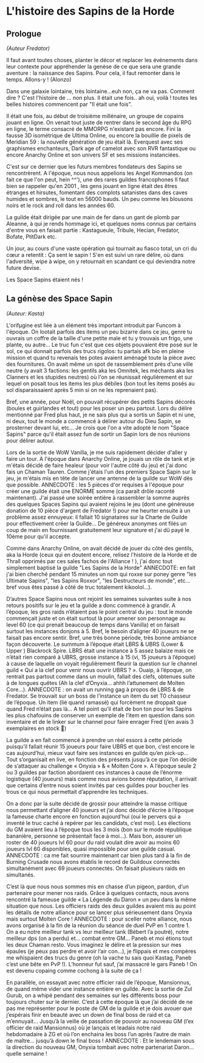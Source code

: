 # L'histoire des Sapins de la Horde
## Prologue
_(Auteur Fredator)_

Il faut avant toutes choses, planter le décor et replacer les événements dans leur contexte pour appréhender la genèse
de ce que sera une grande aventure : la naissance des Sapins.
Pour cela, il faut remonter dans le temps. Allons-y ! (Alonzo)

Dans une galaxie lointaine, très lointaine...euh non, ça ne va pas.
Comment dire ?
C'est l'histoire de ... non plus.
Il était une fois.. ah oui, voilà ! toutes les belles histoires commencent par "Il était une fois".

Il était une fois, au début de troisième millénaire, un groupe de copains jouant en ligne.
On venait tout juste de rentrer dans le second âge du RPG en ligne, le terme consacré de MMORPG n'existant pas encore.
Fini la fausse 3D isométrique de Ultima Online, ou encore la bouillie de pixels de Meridian 59 : la nouvelle génération de jeu était là.
Everquest avec ses graphismes enchanteurs, Dark age of camelot avec son RVR fantastique
ou encore Anarchy Online et son univers SF et ses missions instanciées.

C'est sur ce dernier que les futurs membres fondateurs des Sapins se rencontrèrent.
A l'époque, nous nous appelions les Angel Kommandos (on fait ce que l'on peut, hein ^^'), une des rares guildes francophones
Il faut bien se rappeler qu'en 2001 , les gens jouant en ligne était des êtres étranges et hirsutes,
fomentant des complots satanistes dans des caves humides et sombres, le tout en 56000 bauds.
Un peu comme les blousons noirs et le rock and roll dans les années 60.

La guilde était dirigée par une main de fer dans un gant de plomb par Aleanne, à qui je rends hommage ici,
et quelques noms connus par certains d'entre vous en faisait partie : Kastagueule, Tribule, Hecian, Fredator, Bofate, PtitDark etc.

Un jour, au cours d'une vaste opération qui tournait au fiasco total, un cri du cœur a retentit : Ça sent le sapin !
S'en est suivi un rare délire, où dans l'adversité, wipe à wipe, on y retournait en scandant ce qui deviendra notre future devise.

Les Space Sapins étaient nés !


## La génèse des Space Sapin
_(Auteur: Kasta)_

L'orifµgine est liée à un élément très important introduit par Funcom à l'époque. On lootait parfois des items un peu bizarre dans ce jeu, genre tu ouvrais un coffre de la taille d'une petite male et tu y trouvais un frigo, une plante, ou autre...
Le truc fun c'est que ces objets pouvaient être posé sur le sol, ce qui donnait parfois des trucs rigolos: tu partais afk bio en pleine mission et quand tu revenais tes potes avaient aménagé toute la pièce avec des fournitures. On avait même un spot de rassemblement près d'une ville neutre (y avait 3 factions: les gentils aka les Omnitek, les méchants aka les Clanners et les stupides neutres) où l'on se réunissait régulièrement et sur lequel on posait tous les items les plus débiles (bon tout les items posés au sol disparaissaient après 5 min si on ne les reprenaient pas).

Bref, une année, pour Noël, on pouvait récupérer des petits Sapins décorés (boules et guirlandes et tout) pour les poser un peu partout. Lors du délire mentionné par Fred plus haut, je ne sais plus qui a sortis un Sapin et ni une, ni deux, tout le monde a commencé à délirer autour du Dieu Sapin, se prosterner devant lui, etc...
Je crois que l'on a vite adopté le nom "Space Sapins" parce qu'il était assez fun de sortir un Sapin lors de nos réunions pour délirer autour.

Lors de la sortie de WoW Vanilla, je me suis rapidement décider d'aller y faire un tour. A l'époque dans Anarchy Online, je jouais un rôle de tank et je m'étais décidé de faire healeur (pour voir l'autre côté du jeu) et j'ai donc fais un Chaman Tauren. Comme j'étais l'un des premiers Space Sapin sur le jeu, je m'étais mis en tête de lancer une antenne de la guilde sur WoW dès que possible.
ANNECDOTE : les 5 pièces d'or requises à l'époque pour créer une guilde était une ENORME somme (ca paraît drôle raconté maintenant). J'ai passé une soirée entière à rassembler la somme auprès des quelques Spaces Sapins qui avaient rejoins le jeu (dont une généreuse donation de 10 pièce d'argent de Fredator !) pour me heurter ensuite à un problème assez ennuyeux: il fallait 10 signataires sur la Charte de Guilde pour effectivement créer la Guilde...
De généreux anonymes ont filés un coup de main en fournissant gratuitement leur signature et j'ai dû payé le 10ème pour qu'il accepte.

Comme dans Anarchy Online, on avait décidé de jouer du côté des gentils, aka la Horde (ceux qui en doutent encore, relisez l'histoire de la Horde et de Thrall opprimés par ces sales fachos de l'Alliance ! ), j'ai donc tout simplement baptisé la guilde "Les Sapins de la Horde"
ANNECDOTE: en fait j'ai bien cherché pendant 15 minutes un nom qui roxxe sur poney genre "les Ultimate Sapins", "les Sapins Roxxor", "les Destructeurs de monde", etc... bref vous êtes passé à côté de truc totalement kikoolol...).

D’autres Space Sapins nous ont rejoint les semaines suivantes suite à nos retours positifs sur le jeu et la guilde a donc commencé à grandir. A l’époque, les gros raids n’étaient pas le point central du jeu : tout le monde commençait juste et on était surtout là pour amener son personnage au level 60 (ce qui prenait beaucoup de temps dans Vanilla) et on faisait surtout les instances donjons à 5. Bref, le besoin d’aligner 40 joueurs ne se faisait pas encore sentir. Bref, une très bonne période, très bonne ambiance façon découverte.
Le summum à l’époque était LBRS & UBRS (Lower & Upper ) Blackrock Spire. LBRS était une instance à 5 assez balaize mais ce n’était rien comparé à UBRS, grosse instance à 15 (vi, 15 joueurs à l’époque) à cause de laquelle on voyait régulièrement fleurir la question sur le channel guild « Qui a la clef pour venir nous ouvrir UBRS ? ». Ouaip, à l’époque, on rentrait pas partout comme dans un moulin, fallait des clefs, obtenues suite à de longues quêtes (Ah la clef d’Onyxia… ahhh l’attunement de Molten Core…).
ANNECDOTE : on avait un running gag à propos de LBRS & de Fredator. Se trouvait sur un boss de l’instance un item du set T0 chasseur de l’époque. Un item (lié quand ramassé) qui forcèment ne droppait que quand Fred n’était pas là… A tel point qu’il était de bon ton pour les Sapins les plus chafouins de conserver un exemple de l’item en question dans son inventaire et de le linker sur le channel pour faire enrager Fred (j’en avais 3 exemplaires en stock )

La guilde a en fait commencé à prendre un réel essors à cette période puisqu’il fallait réunir 15 joueurs pour faire UBRS et que bon, c’est encore le cas aujourd’hui, mieux vaut faire ses instances en guilde qu’en pick-up… Tout s’organisait en live, en fonction des présents jusqu’à ce que l’on décide de s’attaquer au challenge « Onyxia » & « Molten Core ». A l’époque seule 2 ou 3 guildes par faction abordaient ces instances à cause de l’énorme logistique (40 joueurs) mais comme nous avions bonne réputation, il arrivait que certains d’entre nous soient invités par ces guildes pour boucher les trous ce qui nous permettait d’apprendre les techniques.

On a donc par la suite décidé de grossir pour atteindre la masse critique nous permettant d’aligner 40 joueurs et j’ai donc décidé d’écrire à l’époque la fameuse charte encore en fonction aujourd’hui (oui le pervers qui a inventé le truc caché à repérer par les candidats, c’est moi). Les élections du GM avaient lieu à l’époque tous les 3 mois (bon sur le mode république bananière, personne se présentait face à moi…). Mais bon, assurer un roster de 40 joueurs lvl 60 pour du raid voulait dire avoir au moins 60 joueurs lvl 60 disponibles, quasi impossible pour une guilde casual.
ANNECDOTE : ca me fait sourrire maintenant car bien plus tard à la fin de Burning Crusade nous avons établis le record de Guildoux connectés simultanément avec 69 joueurs connectés. On faisait plusieurs raids en simultanés.

C’est là que nous nous sommes mis en chasse d’un pigeon, pardon, d’un partenaire pour mener nos raids. Grâce à quelques contacts, nous avons rencontré la fameuse guilde « La Légende du Daron » un peu dans la même situation que nous. Les officiers raids des deux guildes avaient mis au point les détails de notre alliance pour se lancer plus sérieusement dans Onyxia mais surtout Molten Core !
ANNECDOTE : pour sceller notre alliance, nous avons organisé à la fin de la réunion du séance de duel PvP en 1 contre 1. On a eu notre meilleur tank vs leur meilleur tank (Bébert l’a poutré), notre meilleur dps (on a perdu) et… combat entre GM… Paneb et moi étions tout les deux Chaman resto. Vous imaginez le délire et la pression sur mes épaules (je peux pas perdre et avoir l’air con…), je flippais et mes compères me whispaient des trucs du genre (oh la vache tu sais quoi Kastag, Paneb c’est une bête en PvP !). L’honneur fut sauf, j’ai massacré le gars Paneb ! On est devenu copaing comme cochong à la suite de ça !

En parallèle, on essayait avec notre officier raid de l’époque, Mansionnus, de quand même vider une instance entière en guilde. Avec la sortie de Zul Gurub, on a whipé pendant des semaines sur les différents boss pour toujours chuter sur le dernier. C’est à cette époque là que j’ai décidé de ne pas me représenter pour le poste de GM de la guilde et je dois avouer que j’espérais finir en beauté avec un down de final boss de raid et ca m’ennuyait…
Jusqu’à la veille de passation de pouvoir au nouveau GM (l’ex officier de raid Mansionnus) où je lançais et leadais notre raid hebdomadaire à ZG et où l’on enchaina les boss l’un après l’autre de main de maître… jusqu’à down le final boss !
ANNECDOTE : Et le lendemain sous la direction du nouveau GM, Onyxia tombait avec notre partenariat Daron… quelle semaine !